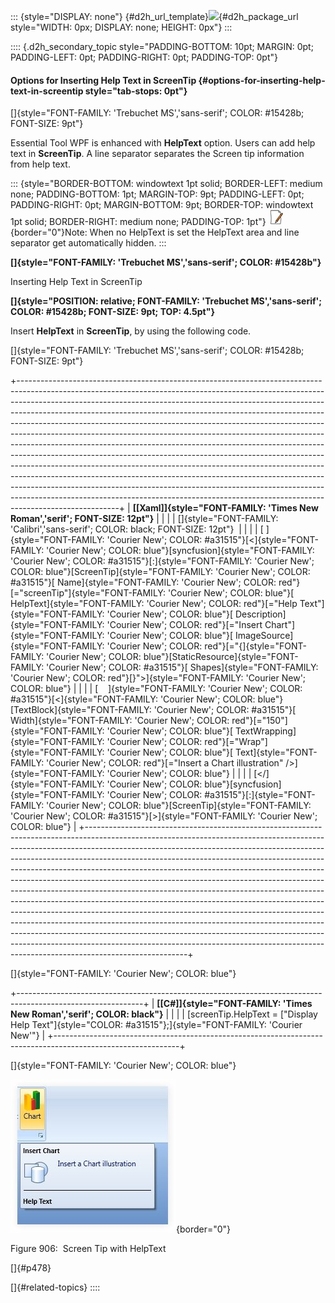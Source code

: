 ::: {style="DISPLAY: none"}
[](ms-xhelp:///?Id=d2h_url_template){#d2h_url_template}![](!package_url!){#d2h_package_url style="WIDTH: 0px; DISPLAY: none; HEIGHT: 0px"}
:::

:::: {.d2h_secondary_topic style="PADDING-BOTTOM: 10pt; MARGIN: 0pt; PADDING-LEFT: 0pt; PADDING-RIGHT: 0pt; PADDING-TOP: 0pt"}
#### Options for Inserting Help Text in ScreenTip {#options-for-inserting-help-text-in-screentip style="tab-stops: 0pt"}

[]{style="FONT-FAMILY: 'Trebuchet MS','sans-serif'; COLOR: #15428b; FONT-SIZE: 9pt"} 

Essential Tool WPF is enhanced with **HelpText** option. Users can add help text in **ScreenTip**. A line separator separates the Screen tip information from help text.

::: {style="BORDER-BOTTOM: windowtext 1pt solid; BORDER-LEFT: medium none; PADDING-BOTTOM: 1pt; MARGIN-TOP: 9pt; PADDING-LEFT: 0pt; PADDING-RIGHT: 0pt; MARGIN-BOTTOM: 9pt; BORDER-TOP: windowtext 1pt solid; BORDER-RIGHT: medium none; PADDING-TOP: 1pt"}
![](ImagesExt/image30_5.jpg){border="0"}Note: When no HelpText is set the HelpText area and line separator get automatically hidden.
:::

**[]{style="FONT-FAMILY: 'Trebuchet MS','sans-serif'; COLOR: #15428b"}** 

Inserting Help Text in ScreenTip

**[]{style="POSITION: relative; FONT-FAMILY: 'Trebuchet MS','sans-serif'; COLOR: #15428b; FONT-SIZE: 9pt; TOP: 4.5pt"}** 

Insert **HelpText** in **ScreenTip**, by using the following code.

[]{style="FONT-FAMILY: 'Trebuchet MS','sans-serif'; COLOR: #15428b; FONT-SIZE: 9pt"} 

+-------------------------------------------------------------------------------------------------------------------------------------------------------------------------------------------------------------------------------------------------------------------------------------------------------------------------------------------------------------------------------------------------------------------------------------------------------------------------------------------------------------------------------------------------------------------------------------------------------------------------------------------------------------------------------------------------------------------------------------------------------------------------------------------------------------------------------------------------------------------------------------------------------------------------------------------------------------------------------------------------+
| **[\[Xaml\]]{style="FONT-FAMILY: 'Times New Roman','serif'; FONT-SIZE: 12pt"}**                                                                                                                                                                                                                                                                                                                                                                                                                                                                                                                                                                                                                                                                                                                                                                                                                                                                                                                 |
|                                                                                                                                                                                                                                                                                                                                                                                                                                                                                                                                                                                                                                                                                                                                                                                                                                                                                                                                                                                                 |
| []{style="FONT-FAMILY: 'Calibri','sans-serif'; COLOR: black; FONT-SIZE: 12pt"}                                                                                                                                                                                                                                                                                                                                                                                                                                                                                                                                                                                                                                                                                                                                                                                                                                                                                                                  |
|                                                                                                                                                                                                                                                                                                                                                                                                                                                                                                                                                                                                                                                                                                                                                                                                                                                                                                                                                                                                 |
| [ ]{style="FONT-FAMILY: 'Courier New'; COLOR: #a31515"}[\<]{style="FONT-FAMILY: 'Courier New'; COLOR: blue"}[syncfusion]{style="FONT-FAMILY: 'Courier New'; COLOR: #a31515"}[:]{style="FONT-FAMILY: 'Courier New'; COLOR: blue"}[ScreenTip]{style="FONT-FAMILY: 'Courier New'; COLOR: #a31515"}[ Name]{style="FONT-FAMILY: 'Courier New'; COLOR: red"}[=\"screenTip\"]{style="FONT-FAMILY: 'Courier New'; COLOR: blue"}[ HelpText]{style="FONT-FAMILY: 'Courier New'; COLOR: red"}[=\"Help Text\"]{style="FONT-FAMILY: 'Courier New'; COLOR: blue"}[ Description]{style="FONT-FAMILY: 'Courier New'; COLOR: red"}[=\"Insert Chart\"]{style="FONT-FAMILY: 'Courier New'; COLOR: blue"}[ ImageSource]{style="FONT-FAMILY: 'Courier New'; COLOR: red"}[=\"{]{style="FONT-FAMILY: 'Courier New'; COLOR: blue"}[StaticResource]{style="FONT-FAMILY: 'Courier New'; COLOR: #a31515"}[ Shapes]{style="FONT-FAMILY: 'Courier New'; COLOR: red"}[}\"\>]{style="FONT-FAMILY: 'Courier New'; COLOR: blue"} |
|                                                                                                                                                                                                                                                                                                                                                                                                                                                                                                                                                                                                                                                                                                                                                                                                                                                                                                                                                                                                 |
| [    ]{style="FONT-FAMILY: 'Courier New'; COLOR: #a31515"}[\<]{style="FONT-FAMILY: 'Courier New'; COLOR: blue"}[TextBlock]{style="FONT-FAMILY: 'Courier New'; COLOR: #a31515"}[ Width]{style="FONT-FAMILY: 'Courier New'; COLOR: red"}[=\"150\"]{style="FONT-FAMILY: 'Courier New'; COLOR: blue"}[ TextWrapping]{style="FONT-FAMILY: 'Courier New'; COLOR: red"}[=\"Wrap\"]{style="FONT-FAMILY: 'Courier New'; COLOR: blue"}[ Text]{style="FONT-FAMILY: 'Courier New'; COLOR: red"}[=\"Insert a Chart illustration\" /\>]{style="FONT-FAMILY: 'Courier New'; COLOR: blue"}                                                                                                                                                                                                                                                                                                                                                                                                                      |
|                                                                                                                                                                                                                                                                                                                                                                                                                                                                                                                                                                                                                                                                                                                                                                                                                                                                                                                                                                                                 |
| [\</]{style="FONT-FAMILY: 'Courier New'; COLOR: blue"}[syncfusion]{style="FONT-FAMILY: 'Courier New'; COLOR: #a31515"}[:]{style="FONT-FAMILY: 'Courier New'; COLOR: blue"}[ScreenTip]{style="FONT-FAMILY: 'Courier New'; COLOR: #a31515"}[\>]{style="FONT-FAMILY: 'Courier New'; COLOR: blue"}                                                                                                                                                                                                                                                                                                                                                                                                                                                                                                                                                                                                                                                                                                  |
+-------------------------------------------------------------------------------------------------------------------------------------------------------------------------------------------------------------------------------------------------------------------------------------------------------------------------------------------------------------------------------------------------------------------------------------------------------------------------------------------------------------------------------------------------------------------------------------------------------------------------------------------------------------------------------------------------------------------------------------------------------------------------------------------------------------------------------------------------------------------------------------------------------------------------------------------------------------------------------------------------+

[]{style="FONT-FAMILY: 'Courier New'; COLOR: blue"} 

+-------------------------------------------------------------------------------------------------------------+
| **[\[C#\]]{style="FONT-FAMILY: 'Times New Roman','serif'; COLOR: black"}**                                  |
|                                                                                                             |
| [screenTip.HelpText = [\"Display Help Text\"]{style="COLOR: #a31515"};]{style="FONT-FAMILY: 'Courier New'"} |
+-------------------------------------------------------------------------------------------------------------+

[]{style="FONT-FAMILY: 'Courier New'; COLOR: blue"} 

![](ImagesExt/image30_795.jpg){border="0"}

Figure 906:  Screen Tip with HelpText

[]{#p478} 

[]{#related-topics}
::::
